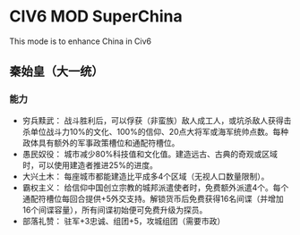 # CIV6 MOD SuperChina
This mode is to enhance China in Civ6

## 秦始皇（大一统）
### 能力
* 穷兵黩武： 战斗胜利后，可以俘获（非蛮族）敌人成工人，或坑杀敌人获得击杀单位战斗力10%的文化、100%的信仰、20点大将军或海军统帅点数。每种政体具有额外的军事政策槽位和通配符槽位。
* 愚民奴役： 城市减少80%科技值和文化值。建造远古、古典的奇观或区域时，可以使用建造者推进25%的进度。
* 大兴土木： 每座城市都能建造比平成多4个区域（无视人口数量限制）。
* 霸权主义： 给信仰中国创立宗教的城邦派遣使者时，免费额外派遣4个。每个通配符槽位每回合提供+5外交支持。解锁货币后免费获得16名间谍（并增加16个间谍容量），所有间谍初始便可免费升级为探员。
* 部落礼赞： 驻军+3忠诚、组团+5，攻城组团（需要市政）